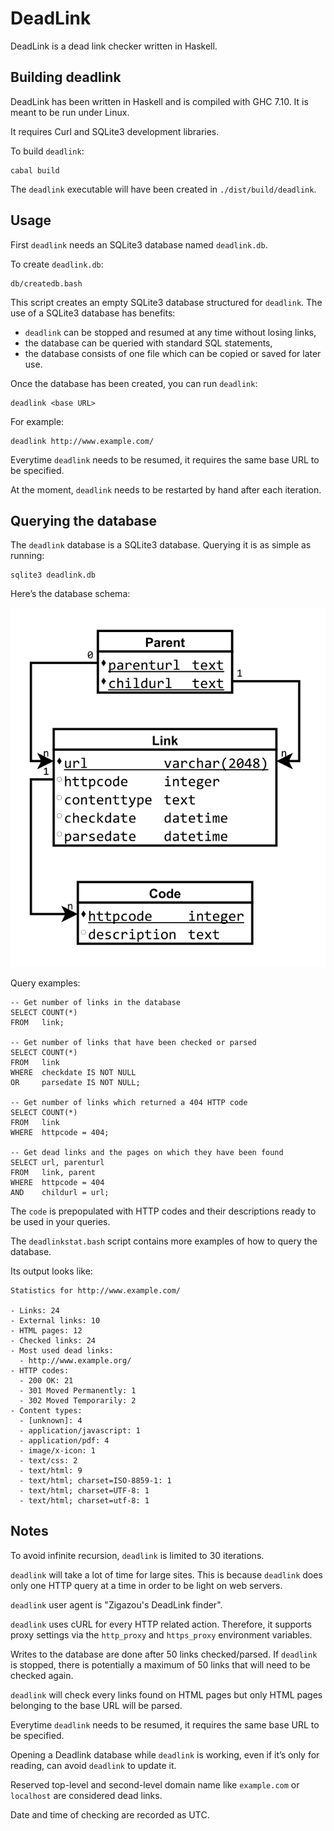 DeadLink
========

DeadLink is a dead link checker written in Haskell.

Building deadlink
-----------------

DeadLink has been written in Haskell and is compiled with GHC 7.10. It is
meant to be run under Linux.

It requires Curl and SQLite3 development libraries.

To build `deadlink`:

    cabal build

The `deadlink` executable will have been created in `./dist/build/deadlink`.

Usage
-----

First `deadlink` needs an SQLite3 database named `deadlink.db`.

To create `deadlink.db`:

    db/createdb.bash

This script creates an empty SQLite3 database structured for `deadlink`. The
use of a SQLite3 database has benefits:

- `deadlink` can be stopped and resumed at any time without losing links,
- the database can be queried with standard SQL statements,
- the database consists of one file which can be copied or saved for later use.

Once the database has been created, you can run `deadlink`:

    deadlink <base URL>

For example:

    deadlink http://www.example.com/

Everytime `deadlink` needs to be resumed, it requires the same base URL to
be specified.

At the moment, `deadlink` needs to be restarted by hand after each iteration.

Querying the database
---------------------

The `deadlink` database is a SQLite3 database. Querying it is as simple as
running:

    sqlite3 deadlink.db

Here’s the database schema:

![Database schema](db/dbschema.png)

Query examples:

    -- Get number of links in the database
    SELECT COUNT(*)
    FROM   link;

    -- Get number of links that have been checked or parsed
    SELECT COUNT(*)
    FROM   link
    WHERE  checkdate IS NOT NULL
    OR     parsedate IS NOT NULL;

    -- Get number of links which returned a 404 HTTP code
    SELECT COUNT(*)
    FROM   link
    WHERE  httpcode = 404;

    -- Get dead links and the pages on which they have been found
    SELECT url, parenturl
    FROM   link, parent
    WHERE  httpcode = 404
    AND    childurl = url;

The `code` is prepopulated with HTTP codes and their descriptions ready to be
used in your queries.

The `deadlinkstat.bash` script contains more examples of how to query the
database.

Its output looks like:

    Statistics for http://www.example.com/

    - Links: 24
    - External links: 10
    - HTML pages: 12
    - Checked links: 24
    - Most used dead links:
      - http://www.example.org/
    - HTTP codes:
      - 200 OK: 21
      - 301 Moved Permanently: 1
      - 302 Moved Temporarily: 2
    - Content types:
      - [unknown]: 4
      - application/javascript: 1
      - application/pdf: 4
      - image/x-icon: 1
      - text/css: 2
      - text/html: 9
      - text/html; charset=ISO-8859-1: 1
      - text/html; charset=UTF-8: 1
      - text/html; charset=utf-8: 1

Notes
-----

To avoid infinite recursion, `deadlink` is limited to 30 iterations.

`deadlink` will take a lot of time for large sites. This is because `deadlink`
does only one HTTP query at a time in order to be light on web servers.

`deadlink` user agent is "Zigazou's DeadLink finder".

`deadlink` uses cURL for every HTTP related action. Therefore, it supports
proxy settings via the `http_proxy` and `https_proxy` environment variables.

Writes to the database are done after 50 links checked/parsed. If `deadlink`
is stopped, there is potentially a maximum of 50 links that will need to be
checked again.

`deadlink` will check every links found on HTML pages but only HTML pages
belonging to the base URL will be parsed.

Everytime `deadlink` needs to be resumed, it requires the same base URL to
be specified.

Opening a Deadlink database while `deadlink` is working, even if it’s only for
reading, can avoid `deadlink` to update it.

Reserved top-level and second-level domain name like `example.com` or
`localhost` are considered dead links.

Date and time of checking are recorded as UTC.
